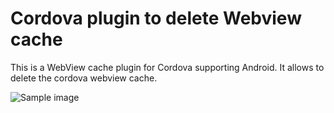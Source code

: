 # Cordova plugin to delete Webview cache

This is a WebView cache plugin for Cordova supporting Android. It allows to delete the cordova webview cache.

![Sample image](https://github.com/l08084/image-garage/blob/22409e0710cbedbcfc68f4de8d6ca30178050588/cordova-plugin-cache-delete.png)
